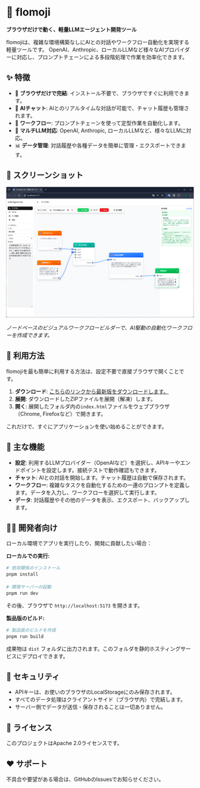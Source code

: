 # 🌊 flomoji

**ブラウザだけで動く、軽量LLMエージェント開発ツール**

flomojiは、複雑な環境構築なしにAIとの対話やワークフロー自動化を実現する軽量ツールです。 OpenAI、Anthropic、ローカルLLMなど様々なAIプロバイダーに対応し、プロンプトチェーンによる多段階処理で作業を効率化できます。

## ✨ 特徴

- 🚀 **ブラウザだけで完結**: インストール不要で、ブラウザですぐに利用できます。
- 💬 **AIチャット**: AIとのリアルタイムな対話が可能で、チャット履歴も管理されます。
- 🔗 **ワークフロー**: プロンプトチェーンを使って定型作業を自動化します。
- 🔌 **マルチLLM対応**: OpenAI, Anthropic, ローカルLLMなど、様々なLLMに対応。
- 📊 **データ管理**: 対話履歴や各種データを簡単に管理・エクスポートできます。

## 📸 スクリーンショット

![flomoji ワークフローインターフェース](docs/app-screenshot.png)

*ノードベースのビジュアルワークフロービルダーで、AI駆動の自動化ワークフローを作成できます。*

## 🚀 利用方法

flomojiを最も簡単に利用する方法は、設定不要で直接ブラウザで開くことです。

1.  **ダウンロード**: [こちらのリンクから最新版をダウンロードします。](https://github.com/hama-jp/llm-agent-lite/archive/refs/heads/gh-pages.zip)
2.  **展開**: ダウンロードしたZIPファイルを展開（解凍）します。
3.  **開く**: 展開したフォルダ内の`index.html`ファイルをウェブブラウザ（Chrome, Firefoxなど）で開きます。

これだけで、すぐにアプリケーションを使い始めることができます。

## 📝 主な機能

- **設定**: 利用するLLMプロバイダー（OpenAIなど）を選択し、APIキーやエンドポイントを設定します。接続テストで動作確認もできます。
- **チャット**: AIとの対話を開始します。チャット履歴は自動で保存されます。
- **ワークフロー**: 複雑なタスクを自動化するための一連のプロンプトを定義します。データを入力し、ワークフローを選択して実行します。
- **データ**: 対話履歴やその他のデータを表示、エクスポート、バックアップします。

## 🧑‍💻 開発者向け

ローカル環境でアプリを実行したり、開発に貢献したい場合：

**ローカルでの実行:**
```bash
# 依存関係のインストール
pnpm install

# 開発サーバーの起動
pnpm run dev
```
その後、ブラウザで `http://localhost:5173` を開きます。

**製品版のビルド:**
```bash
# 製品版のビルドを作成
pnpm run build
```
成果物は `dist` フォルダに出力されます。このフォルダを静的ホスティングサービスにデプロイできます。

## 🔐 セキュリティ

- APIキーは、お使いのブラウザのLocalStorageにのみ保存されます。
- すべてのデータ処理はクライアントサイド（ブラウザ内）で完結します。
- サーバー側でデータが送信・保存されることは一切ありません。

## 📄 ライセンス

このプロジェクトはApache 2.0ライセンスです。

## ❤️ サポート

不具合や要望がある場合は、GitHubのIssuesでお知らせください。
